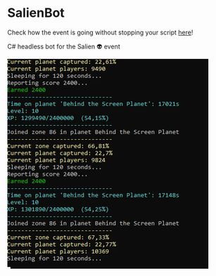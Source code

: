 # SalienBot
Check how the event is going without stopping your script [here](https://mlomb.github.io/SalienBot/)!

C# headless bot for the Salien 👽 event

![Output](bot_img.png)
